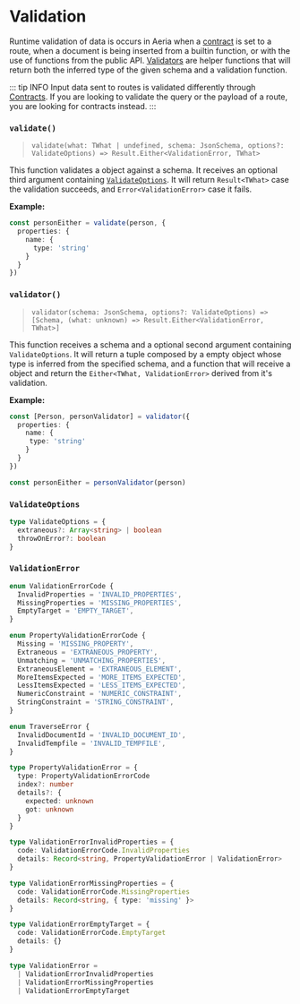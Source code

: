 # Validation

Runtime validation of data is occurs in Aeria when a [contract]() is set to a route, when a document is being inserted from a builtin function, or with the use of functions from the public API.  [Validators](#validator) are helper functions that will return both the inferred type of the given schema and a validation function.

::: tip INFO
Input data sent to routes is validated differently through [Contracts](/aeria/contracts). If you are looking to validate the query or the payload of a route, you are looking for contracts instead.
:::


### `validate()`
>`validate(what: TWhat | undefined, schema: JsonSchema, options?: ValidateOptions) => Result.Either<ValidationError, TWhat>`

This function validates a object against a schema. It receives an optional third argument containing [`ValidateOptions`](#validateoptions). It will return `Result<TWhat>` case the validation succeeds, and `Error<ValidationError>` case it fails.

**Example:**

```typescript
const personEither = validate(person, {
  properties: {
    name: {
      type: 'string'
    }
  }
})
```

### `validator()`
>`validator(schema: JsonSchema, options?: ValidateOptions) => [Schema, (what: unknown) => Result.Either<ValidationError, TWhat>]`

This function receives a schema and a optional second argument containing `ValidateOptions`. It will return a tuple composed by a empty object whose type is inferred from the specified schema, and a function that will receive a object and return the `Either<TWhat, ValidationError>` derived from it's validation.

**Example:**

```typescript
const [Person, personValidator] = validator({
  properties: {
    name: {
     type: 'string'
    }
  }
})

const personEither = personValidator(person)
```

### `ValidateOptions`

```typescript
type ValidateOptions = {
  extraneous?: Array<string> | boolean
  throwOnError?: boolean
}
```

### `ValidationError`

```typescript
enum ValidationErrorCode {
  InvalidProperties = 'INVALID_PROPERTIES',
  MissingProperties = 'MISSING_PROPERTIES',
  EmptyTarget = 'EMPTY_TARGET',
}

enum PropertyValidationErrorCode {
  Missing = 'MISSING_PROPERTY',
  Extraneous = 'EXTRANEOUS_PROPERTY',
  Unmatching = 'UNMATCHING_PROPERTIES',
  ExtraneousElement = 'EXTRANEOUS_ELEMENT',
  MoreItemsExpected = 'MORE_ITEMS_EXPECTED',
  LessItemsExpected = 'LESS_ITEMS_EXPECTED',
  NumericConstraint = 'NUMERIC_CONSTRAINT',
  StringConstraint = 'STRING_CONSTRAINT',
}

enum TraverseError {
  InvalidDocumentId = 'INVALID_DOCUMENT_ID',
  InvalidTempfile = 'INVALID_TEMPFILE',
}

type PropertyValidationError = {
  type: PropertyValidationErrorCode
  index?: number
  details?: {
    expected: unknown
    got: unknown
  }
}

type ValidationErrorInvalidProperties = {
  code: ValidationErrorCode.InvalidProperties
  details: Record<string, PropertyValidationError | ValidationError>
}

type ValidationErrorMissingProperties = {
  code: ValidationErrorCode.MissingProperties
  details: Record<string, { type: 'missing' }>
}

type ValidationErrorEmptyTarget = {
  code: ValidationErrorCode.EmptyTarget
  details: {}
}

type ValidationError =
  | ValidationErrorInvalidProperties
  | ValidationErrorMissingProperties
  | ValidationErrorEmptyTarget

```


